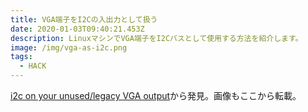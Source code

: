 ```yaml
---
title: VGA端子をI2Cの入出力として扱う
date: 2020-01-03T09:40:21.453Z
description: LinuxマシンでVGA端子をI2Cバスとして使用する方法を紹介します。
image: /img/vga-as-i2c.png
tags:
  - HACK
---
```

[i2c on your unused/legacy VGA output](http://vogelchr.blogspot.com/2019/01/i2c-on-your-unusedlegacy-vga-output.html)から発見。画像もここから転載。
